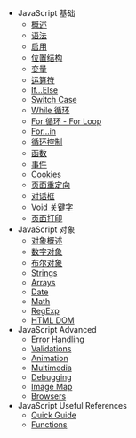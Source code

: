 - JavaScript 基础
  - [概述](overview.md)
  - [语法](syntax.md)
  - [启用](enabling.md)
  - [位置结构](placement.md)
  - [变量](variables.md)
  - [运算符](operators.md)
  - [If...Else](if-else.md)
  - [Switch Case](switch-case.md)
  - [While 循环](while-loop.md)
  - [For 循环 - For Loop](for-loop.md)
  - [For...in](for-in.md)
  - [循环控制](loop-control.md)
  - [函数](functions.md)
  - [事件](events.md)
  - [Cookies](cookies.md)
  - [页面重定向](page-redirect.md)
  - [对话框](dialog-boxes.md)
  - [Void 关键字](void-keyword.md)
  - [页面打印](page-printing.md)
- JavaScript 对象
  - [对象概述](objects.md)
  - [数字对象](number.md)
  - [布尔对象](boolean.md)
  - [Strings](string.md)
  - [Arrays](array.md)
  - [Date](date.md)
  - [Math](math.md)
  - [RegExp](regexp.md)
  - [HTML DOM](html-dom.md)
- JavaScript Advanced
  - [Error Handling](error-handling.md)
  - [Validations](validations.md)
  - [Animation](animation.md)
  - [Multimedia](multimedia.md)
  - [Debugging](debugging.md)
  - [Image Map](image-map.md)
  - [Browsers](browsers.md)
- JavaScript Useful References
  - [Quick Guide](quick-guide.md)
  - [Functions](functions.md)

